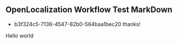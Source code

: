 ## OpenLocalization Workflow Test MarkDown
* b3f324c5-7136-4547-82b0-564baa1bec20 
thanks!

Hello world